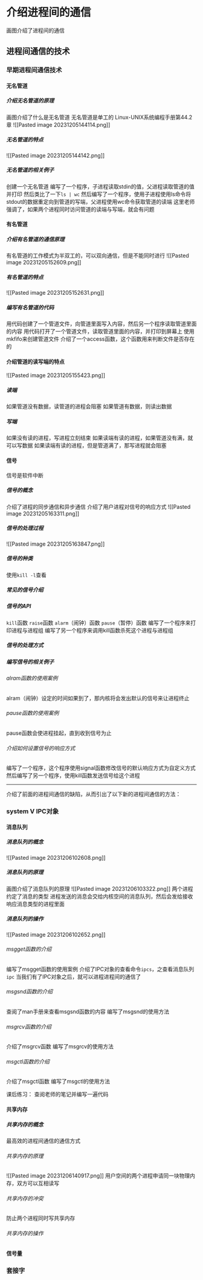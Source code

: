 # 介绍进程间的通信
画图介绍了进程间的通信
## 进程间通信的技术
### 早期进程间通信技术
#### 无名管道
##### 介绍无名管道的原理
画图介绍了什么是无名管道
无名管道是单工的
Linux-UNIX系统编程手册第44.2章
![[Pasted image 20231205144114.png]]
##### 无名管道的特点
![[Pasted image 20231205144142.png]]
##### 无名管道的相关例子
创建一个无名管道
编写了一个程序，子进程读取stdin的值，父进程读取管道的值并打印
然后类比了一下`ls | wc`
然后编写了一个程序，使用子进程使用ls命令将stdout的数据重定向到管道的写端，父进程使用wc命令获取管道的读端
这里老师强调了，如果两个进程同时访问管道的读端与写端，就会有问题
#### 有名管道
##### 介绍有名管道的通信原理
有名管道的工作模式为半双工的，可以双向通信，但是不能同时进行
![[Pasted image 20231205152609.png]]
##### 有名管道的特点
![[Pasted image 20231205152631.png]]
##### 编写有名管道的代码
用代码创建了一个管道文件，向管道里面写入内容，然后另一个程序读取管道里面的内容
用代码打开了一个管道文件，读取管道里面的内容，并打印到屏幕上
使用mkfifo来创建管道文件
介绍了一个access函数，这个函数用来判断文件是否存在的
#### 介绍管道的读写端的特点
![[Pasted image 20231205155423.png]]
##### 读端
如果管道没有数据，读管道的进程会阻塞
如果管道有数据，则读出数据
##### 写端
如果没有读的进程，写进程立刻结束
如果读端有读的进程，如果管道没有满，就可以写数据
如果读端有读的进程，但是管道满了，那写进程就会阻塞
#### 信号
信号是软件中断
##### 信号的概念
介绍了进程的同步通信和异步通信
介绍了用户进程对信号的响应方式
![[Pasted image 20231205163311.png]]
##### 信号的处理过程
![[Pasted image 20231205163847.png]]
##### 信号的种类
使用`kill -l`查看
##### 常见的信号介绍
##### 信号的API
`kill`函数
`raise`函数
`alarm`（闹钟）函数
`pause`（暂停）函数
编写了一个程序来打印进程与进程组
编写了另一个程序来调用kill函数杀死这个进程与进程组     
##### 信号的处理方式
##### 编写信号的相关例子
###### alram函数的使用案例
alram（闹钟）设定的时间如果到了，那内核将会发出默认的信号来让进程终止
###### pause函数的使用案例
pause函数会使进程挂起，直到收到信号为止

###### 介绍如何设置信号的响应方式
编写了一个程序，这个程序使用signal函数修改信号的默认响应方式为自定义方式
然后编写了另一个程序，使用kill函数发送信号给这个进程

---
介绍了前面的进程间通信的缺陷，从而引出了以下新的进程间通信的方法：
### system V IPC对象
#### 消息队列
##### 消息队列的概念
![[Pasted image 20231206102608.png]]
##### 消息队列的原理
画图介绍了消息队列的原理
![[Pasted image 20231206103322.png]]
两个进程约定了消息的类型
进程发送的消息会交给内核空间的消息队列，然后会发给接收响应消息类型的进程里面
##### 消息队列的操作
![[Pasted image 20231206102652.png]]
###### msgget函数的介绍
编写了msgget函数的使用案例
介绍了IPC对象的查看命令`ipcs`，之查看消息队列`ipc`
当我们有了IPC对象之后，就可以进程进程间的通信了
###### msgsnd函数的介绍
查阅了man手册来查看msgsnd函数的内容
编写了msgsnd的使用方法
###### msgrcv函数的介绍
介绍了msgrcv函数
编写了msgrcv的使用方法
###### msgctl函数的介绍
介绍了msgctl函数
编写了msgctl的使用方法

课后练习：
查阅老师的笔记并编写一遍代码

#### 共享内存
##### 共享内存的概念
最高效的进程间通信的通信方式
###### 共享内存的原理
![[Pasted image 20231206140917.png]]
用户空间的两个进程申请同一块物理内存，双方可以互相读写
###### 共享内存的冲突
防止两个进程同时写共享内存
###### 共享内存的操作

#### 信号量
### 套接字
